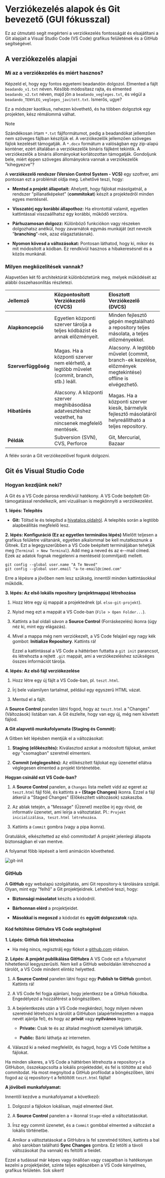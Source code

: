 # Verziókezelés alapok és Git bevezető (GUI fókusszal)

Ez az útmutató segít megérteni a verziókezelés fontosságát és elsajátítani a Git alapjait a Visual Studio Code (VS Code) grafikus felületének és a GitHub segítségével.

## A verziókezelés alapjai

### Mi az a verziókezelés és miért hasznos?

Képzeld el, hogy egy fontos egyetemi beadandón dolgozol. Elmented a fájlt `beadando_v1.txt` néven. Később módosítasz rajta, és elmented `beadando_v2.txt` néven, majd jön a `beadando_vegleges.txt`, és végül a `beadando_TENYLEG_vegleges_javitott.txt`. Ismerős, ugye?

Ez a módszer kaotikus, nehezen követhető, és ha többen dolgoztok egy projekten, kész rémálommá válhat.

>[!NOTE]
>Szándékosan írtam `*.txt` fájlformátumot, pedig a beadandókat jellemzően nem szöveges fájlban készítjük el. A verziókezelők jellemzően szöveges fájlok kezelését támogatják. A `*.docx` formátum a valóságban egy zip-alapú konténer, ezért általában a verziókezelők bináris fájlként tekintik. A verziókezelők a bináris állományokat korlátozottan támogatják. Gondoljunk bele, miért éppen szöveges állományokra vannak a verziókezelők "kihegyezve"?

A **verziókezelő rendszer (Version Control System - VCS)** egy szoftver, ami pontosan ezt a problémát oldja meg. Lehetővé teszi, hogy:

* **Mentsd a projekt állapotait:** Ahelyett, hogy fájlokat másolgatnál, a rendszer "pillanatképeket" (**commitokat**) készít a projektedről minden egyes mentésnél.

* **Visszatérj egy korábbi állapothoz:** Ha elrontottál valamit, egyetlen kattintással visszaállhatsz egy korábbi, működő verzióra.

* **Párhuzamosan dolgozz:** Különböző funkciókon vagy részeken dolgozhatsz anélkül, hogy zavarnátok egymás munkáját (ezt nevezik "**branching**"-nek, azaz elágaztatásnak).

* **Nyomon kövesd a változásokat:** Pontosan láthatod, hogy ki, mikor és mit módosított a kódban. Ez rendkívül hasznos a hibakeresésnél és a közös munkánál.

### Milyen megközelítések vannak?

Alapvetően két fő architektúrát különböztetünk meg, melyek működését az alábbi összehasonlítás részletezi.

| Jellemző | Központosított Verziókezelő (CVCS) | Elosztott Verziókezelő (DVCS) |
| :--- | :--- | :--- |
| **Alapkoncepció** | Egyetlen központi szerver tárolja a teljes kódbázist és annak előzményeit. | Minden fejlesztő gépén megtalálható a repository teljes másolata, a teljes előzményekkel. |
| **Szerverfüggőség** | Magas. Ha a központi szerver nem elérhető, a legtöbb művelet (commit, branch, stb.) leáll. | Alacsony. A legtöbb művelet (commit, branch-ek kezelése, előzmények megtekintése) offline is elvégezhető. |
| **Hibatűrés** | Alacsony. A központi szerver meghibásodása adatvesztéshez vezethet, ha nincsenek megfelelő mentések. | Magas. Ha a központi szerver kiesik, bármelyik fejlesztő másolatáról helyreállítható a teljes repository. |
| **Példák** | Subversion (SVN), CVS, Perforce | Git, Mercurial, Bazaar |

A félév során a Git verziókezelővel fogunk dolgozni.

## Git és Visual Studio Code

### Hogyan kezdjünk neki?

A Git és a VS Code párosa rendkívül hatékony. A VS Code beépített Git-támogatással rendelkezik, ami vizuálisan is megkönnyíti a verziókezelést.

**1. lépés: Telepítés**

* **Git:** Töltsd le és telepítsd a [hivatalos oldalról](https://git-scm.com/downloads). A telepítés során a legtöbb alapbeállítás megfelelő lesz.

**2. lépés: Konfiguráció (Ez az egyetlen terminálos lépés)**
Mielőtt teljesen a grafikus felületre váltanánk, egyetlen alkalommal be kell mutatkoznunk a Gitnek. Ezt a legegyszerűbben a VS Code beépített termináljában tehetjük meg (`Terminal > New Terminal`). Add meg a neved és az e--mail címed. Ezek az adatok fognak megjelenni a mentéseid (commitjaid) mellett.

```
git config --global user.name "A Te Neved"
git config --global user.email "a-te-email@címed.com"
```

Erre a lépésre a jövőben nem lesz szükség, innentől minden kattintásokkal működik.

**3. lépés: Az első lokális repository (projektmappa) létrehozása**

1. Hozz létre egy új mappát a projektednek (pl. `elso-git-projekt`).

2. Nyisd meg ezt a mappát a VS Code-ban (`File > Open Folder...`).

3. Kattints a bal oldali sávon a **Source Control** (Forráskezelés) ikonra (úgy néz ki, mint egy elágazás).

4. Mivel a mappa még nem verziókezelt, a VS Code felajánl egy nagy kék gombot: **Initialize Repository**. Kattints rá!

   Ezzel a kattintással a VS Code a háttérben futtatta a `git init` parancsot, és létrehozta a rejtett `.git` mappát, ami a verziókezeléshez szükséges összes információt tárolja.

**4. lépés: Az első fájl verziókezelése**

1. Hozz létre egy új fájlt a VS Code-ban, pl. `teszt.html`.

2. Írj bele valamilyen tartalmat, például egy egyszerű HTML vázat.

3. Mentsd el a fájlt.

A **Source Control** panelen látni fogod, hogy az `teszt.html` a "Changes" (Változások) listában van. A Git észlelte, hogy van egy új, még nem követett fájlod.

**A Git alapvető munkafolyamata (Staging és Commit):**

A Gitben két lépésben mentjük el a változásokat:

1. **Staging (előkészítés):** Kiválasztod azokat a módosított fájlokat, amiket egy "csomagban" szeretnél elmenteni.

2. **Commit (véglegesítés):** Az előkészített fájlokat egy üzenettel ellátva véglegesen elmented a projekt történetébe.

**Hogyan csináld ezt VS Code-ban?**

1. A **Source Control** panelen, a `Changes` lista mellett vidd az egeret az `teszt.html` fájl fölé, és kattints a `+` **(Stage Changes)** ikonra. Ezzel a fájl átkerül a "Staged Changes" (Előkészített változások) szakaszba.

2. Az ablak tetején, a "Message" (Üzenet) mezőbe írj egy rövid, de informatív üzenetet, ami leírja a változtatást. Pl.: `Projekt inicializálása, teszt.html létrehozása`.

3. Kattints a `Commit` gombra (vagy a pipa ikonra).

Gratulálok, elkészítetted az első commitodat! A projekt jelenlegi állapota biztonságban el van mentve.

A folyamat főbb lépéseit a lenti animáción követheted.

![git-init](./git-init.gif)

### GitHub

A **GitHub** egy webalapú szolgáltatás, ami Git repository-k tárolására szolgál. Olyan, mint egy "felhő" a Git projektjeidnek. Lehetővé teszi, hogy:

* **Biztonsági másolatot** készíts a kódodról.

* **Bárhonnan elérd** a projektjeidet.

* **Másokkal is megoszd** a kódodat és **együtt dolgozzatok** rajta.

#### Kód feltöltése GitHubra VS Code segítségével

**1. Lépés: GitHub fiók létrehozása**

* Ha még nincs, regisztrálj egy fiókot a [github.com](https://github.com) oldalon.

**2. Lépés: A projekt publikálása GitHubra**
A VS Code ezt a folyamatot hihetetlenül leegyszerűsíti. Nem kell a GitHub weboldalán létrehoznod a tárolót, a VS Code mindent elintéz helyetted.

1. A **Source Control** panelen látni fogsz egy **Publish to GitHub** gombot. Kattints rá!

2. A VS Code fel fogja ajánlani, hogy jelentkezz be a GitHub fiókodba. Engedélyezd a hozzáférést a böngészőben.

3. A bejelentkezés után a VS Code megkérdezi, hogy milyen néven szeretnéd létrehozni a tárolót a GitHubon (alapértelmezetten a mappa nevét ajánlja fel), és hogy az **privát** vagy **nyilvános** legyen.

   * **Private:** Csak te és az általad meghívott személyek láthatják.

   * **Public:** Bárki láthatja az interneten.

4. Válaszd ki a neked megfelelőt, és hagyd, hogy a VS Code feltöltse a fájlokat.

Ha minden sikeres, a VS Code a háttérben létrehozta a repository-t a GitHubon, összekapcsolta a lokális projekteddel, és fel is töltötte az első commitodat. Ha most megnyitod a GitHub profilodat a böngészőben, látni fogod az új repository-t a feltöltött `teszt.html` fájllal!

**A jövőbeli munkafolyamat:**

Innentől kezdve a munkafolyamat a következő:

1. Dolgozol a fájlokon lokálisan, majd elmented őket.

2. A **Source Control** panelen a `+` ikonnal `Stage`-eled a változtatásokat.

3. Írsz egy commit üzenetet, és a `Commit` gombbal elmented a változást a lokális történetbe.

4. Amikor a változtatásokat a GitHubra is fel szeretnéd tölteni, kattints a bal alsó sarokban található **Sync Changes** gombra. Ez letölti a távoli változásokat (ha vannak) és feltölti a tieidet.

Ezzel a tudással már képes vagy önállóan vagy csapatban is hatékonyan kezelni a projektjeidet, szinte teljes egészében a VS Code kényelmes, grafikus felületén. Sok sikert!

